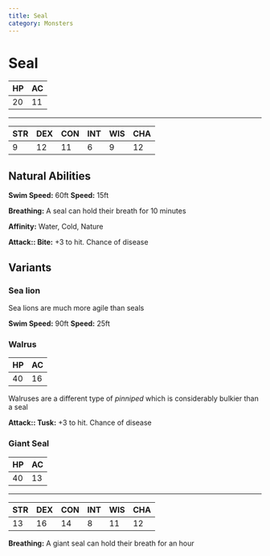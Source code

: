 ```yaml
---
title: Seal
category: Monsters
---
```


# Seal

| HP  | AC  | 
| --- | --- | 
| 20  | 11  | 

<hr />

| STR | DEX | CON | INT | WIS | CHA |
| --- | --- | --- | --- | --- | --- |
|  9  |  12 |  11 |  6  |  9  |  12 |

## Natural Abilities

**Swim Speed:** 60ft
**Speed:** 15ft

**Breathing:** A seal can hold their breath for 10 minutes

**Affinity:** Water, Cold, Nature

**Attack:: Bite:** +3 to hit. Chance of disease 

## Variants

### Sea lion
Sea lions are much more agile than seals 

**Swim Speed:** 90ft
**Speed:** 25ft

### Walrus

| HP  | AC  | 
| --- | --- | 
| 40  | 16  | 

Walruses are a different type of _pinniped_ which is considerably bulkier than a seal

**Attack:: Tusk:** +3 to hit. Chance of disease 


### Giant Seal

| HP  | AC  | 
| --- | --- | 
| 40  | 13  | 

<hr />

| STR | DEX | CON | INT | WIS | CHA |
| --- | --- | --- | --- | --- | --- |
|  13  |  16 |  14 |  8  |  11  |  12 |

**Breathing:** A giant seal can hold their breath for an hour

